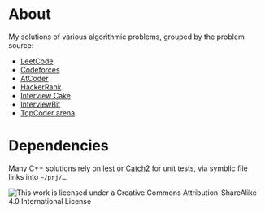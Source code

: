 # About

My solutions of various algorithmic problems, grouped by the problem source:

* [LeetCode](https://leetcode.com/problemset/all/)
* [Codeforces](http://codeforces.com/problemset)
* [AtCoder](https://atcoder.jp/)
* [HackerRank](https://www.hackerrank.com/dashboard)
* [Interview Cake](https://www.interviewcake.com/)
* [InterviewBit](https://www.interviewbit.com/courses/programming/)
* [TopCoder arena](https://arena.topcoder.com/)

# Dependencies

Many C++ solutions rely on [lest](https://github.com/martinmoene/lest) or
[Catch2](https://github.com/catchorg/Catch2) for unit tests, via symblic file links into `~/prj/…`.

![This work is licensed under a Creative Commons Attribution-ShareAlike 4.0 International License](https://i.creativecommons.org/l/by-sa/4.0/88x31.png)
